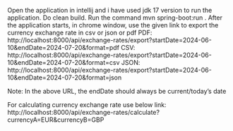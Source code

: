 Open the application in intellij and i have used jdk 17 version to run the application.
Do clean build.
Run the command mvn spring-boot:run .
After the application starts, in chrome window, use the given link to export the currency exchange rate in csv or json or pdf 
PDF: http://localhost:8000/api/exchange-rates/export?startDate=2024-06-10&endDate=2024-07-20&format=pdf
CSV: http://localhost:8000/api/exchange-rates/export?startDate=2024-06-10&endDate=2024-07-20&format=csv
JSON: http://localhost:8000/api/exchange-rates/export?startDate=2024-06-10&endDate=2024-07-20&format=json

Note: In the above URL, the endDate should always be current/today’s date

For calculating currency exchange rate use below link:
 http://localhost:8000/api/exchange-rates/calculate?currencyA=EUR&currencyB=GBP
